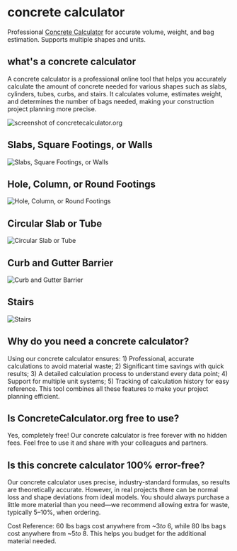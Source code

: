 # concrete calculator
Professional [Concrete Calculator](https://concretecalculator.org) for accurate volume, weight, and bag estimation. Supports multiple shapes and units.

## what's a concrete calculator
A concrete calculator is a professional online tool that helps you accurately calculate the amount of concrete needed for various shapes such as slabs, cylinders, tubes, curbs, and stairs. It calculates volume, estimates weight, and determines the number of bags needed, making your construction project planning more precise.

![screenshot of concretecalculator.org](https://concretecalculator.org/images/screenshot.png)

## Slabs, Square Footings, or Walls
![Slabs, Square Footings, or Walls](https://concretecalculator.org/template/default/images/square_detail.webp)

## Hole, Column, or Round Footings
![Hole, Column, or Round Footings](https://concretecalculator.org/template/default/images/hole_detail.webp)

## Circular Slab or Tube
![Circular Slab or Tube](https://concretecalculator.org/template/default/images/tube_detail.webp)

## Curb and Gutter Barrier
![Curb and Gutter Barrier](https://concretecalculator.org/template/default/images/curb_detail.webp)

## Stairs
![Stairs](https://concretecalculator.org/template/default/images/stair_detail.webp)

## Why do you need a concrete calculator?
Using our concrete calculator ensures: 1) Professional, accurate calculations to avoid material waste; 2) Significant time savings with quick results; 3) A detailed calculation process to understand every data point; 4) Support for multiple unit systems; 5) Tracking of calculation history for easy reference. This tool combines all these features to make your project planning efficient.

## Is ConcreteCalculator.org free to use?
Yes, completely free! Our concrete calculator is free forever with no hidden fees. Feel free to use it and share with your colleagues and partners.

## Is this concrete calculator 100% error-free?
Our concrete calculator uses precise, industry-standard formulas, so results are theoretically accurate. However, in real projects there can be normal loss and shape deviations from ideal models. You should always purchase a little more material than you need—we recommend allowing extra for waste, typically 5–10%, when ordering.

Cost Reference: 60 lbs bags cost anywhere from ~$3 to ~$6, while 80 lbs bags cost anywhere from ~$5 to ~$8. This helps you budget for the additional material needed.

